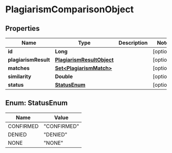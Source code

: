 

# PlagiarismComparisonObject


## Properties

| Name | Type | Description | Notes |
|------------ | ------------- | ------------- | -------------|
|**id** | **Long** |  |  [optional] |
|**plagiarismResult** | [**PlagiarismResultObject**](PlagiarismResultObject.md) |  |  [optional] |
|**matches** | [**Set&lt;PlagiarismMatch&gt;**](PlagiarismMatch.md) |  |  [optional] |
|**similarity** | **Double** |  |  [optional] |
|**status** | [**StatusEnum**](#StatusEnum) |  |  [optional] |



## Enum: StatusEnum

| Name | Value |
|---- | -----|
| CONFIRMED | &quot;CONFIRMED&quot; |
| DENIED | &quot;DENIED&quot; |
| NONE | &quot;NONE&quot; |



